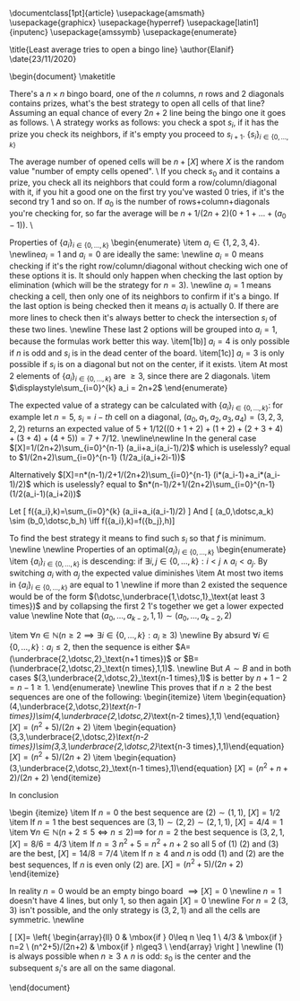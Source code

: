 \documentclass[1pt]{article}
\usepackage{amsmath}
\usepackage{graphicx}
\usepackage{hyperref}
\usepackage[latin1]{inputenc}
\usepackage{amssymb}
\usepackage{enumerate}

\title{Least average tries to open a bingo line}
\author{Elanif}
\date{23/11/2020}

\begin{document}
\maketitle

There's a $n\times n$ bingo board, one of the $n$ columns, $n$ rows and $2$ diagonals contains prizes, what's the best strategy to open all cells of that line? Assuming an equal chance of every $2n+2$ line being the bingo one it goes as follows.
\\
A strategy works as follows: you check a spot $s_i$, if it has the prize you check its neighbors, if it's empty you proceed to $s_{i+1}$. $\{s_i\}_{i\in \{0,\dotsc,k\}}$

The average number of opened cells will be $n+[X]$ where $X$ is the random value "number of empty cells opened".
\\
If you check $s_0$ and it contains a prize, you check all its neighbors that could form a row/column/diagonal with it, if you hit a good one on the first try you've wasted $0$ tries, if it's the second try $1$ and so on. If $a_0$ is the number of rows+column+diagonals you're checking for, so far the average will be $n+1/(2n+2)(0+1+...+(a_0-1))$.
\\

Properties of $\{a_i\}_{i\in \{0,\dotsc,k\}}$
\begin{enumerate}
\item $a_i\in\{1,2,3,4\}$.
\newline$a_i=1$ and $a_i=0$ are ideally the same: 
\newline $a_i=0$ means checking if it's the right row/column/diagonal without checking wich one of these options it is. It should only happen when checking the last option by elimination (which will be the strategy for $n=3$). 
\newline $a_i=1$ means checking a cell, then only one of its neighbors to confirm if it's a bingo. If the last option is being checked then it means $a_i$ is actually 0. If there are more lines to check then it's always better to check the intersection $s_i$ of these two lines.
\newline These last 2 options will be grouped into $a_i=1$, because the formulas work better this way.
\item[1b)] $a_i=4$ is only possible if $n$ is odd and $s_i$ is in the dead center of the board.
\item[1c)] $a_i=3$ is only possible if $s_i$ is on a diagonal but not on the center, if it exists.
\item At most 2 elements of $\{a_i\}_{i\in \{0,\dotsc,k\}}$ are $\geq 3$, since there are 2 diagonals.
\item $\displaystyle\sum_{i=0}^{k} a_i = 2n+2$
\end{enumerate}

The expected value of a strategy can be calculated with $\{a_i\}_{i\in \{0,\dotsc,k\}}$: for example let $n=5$, $s_i=i-th$ cell on a diagonal, $(a_0,a_1,a_2,a_3,a_4)=(3,2,3,2,2)$ returns an expected value of $5+1/12((0+1+2)+(1+2)+(2+3+4)+(3+4)+(4+5)) = 7+7/12$.
\newline\newline
In the general case $[X]=1/(2n+2)\sum_{i=0}^{n-1} (a_ii+a_i(a_i-1)/2)$ which is uselessly? equal to $1/(2n+2)\sum_{i=0}^{n-1} (1/2a_i(a_i+2i-1))$

Alternatively $[X]=n*(n-1)/2+1/(2n+2)\sum_{i=0}^{n-1} (i*(a_i-1)+a_i*(a_i-1)/2)$ which is uselessly? equal to $n*(n-1)/2+1/(2n+2)\sum_{i=0}^{n-1} (1/2(a_i-1)(a_i+2i))$

Let 
\[ f(\{a_i\},k)=\sum_{i=0}^{k} (a_ii+a_i(a_i-1)/2) \]
And
\[ (a_0,\dotsc,a_k) \sim (b_0,\dotsc,b_h) \iff f(\{a_i\},k)=f(\{b_j\},h)\]

To find the best strategy it means to find such $s_i$ so that $f$ is minimum.
\newline \newline
Properties of an optimal$\{a_i\}_{i\in \{0,\dotsc,k\}}$
\begin{enumerate}
\item $\{a_i\}_{i\in \{0,\dotsc,k\}}$ is descending: if $\exists i,j\in\{0,\dotsc,k\}:i<j \land a_i<a_j$. By switching $a_i$ with $a_j$ the expected value diminishes
\item At most two items in $\{a_i\}_{i\in \{0,\dotsc,k\}}$ are equal to $1$
\newline if more than $2$ existed the sequence would be of the form $(\dotsc,\underbrace{1,\dotsc,1}_\text{at least 3 times})$ and by collapsing the first 2 1's together we get a lower expected value
\newline
Note that $(a_0,\dotsc,a_{k-2},1,1)\sim(a_0,\dotsc,a_{k-2},2)$

\item $\forall n\in\mathbb{N} (n\geq2 \implies \exists i\in\{0,\dotsc,k\}: a_i\geq3)$
\newline By absurd $\forall i\in\{0,\dotsc,k\}: a_i\leq2$, then the sequence is either $A=(\underbrace{2,\dotsc,2}_\text{n+1 times})$ or $B=(\underbrace{2,\dotsc,2}_\text{n times},1,1)$.
\newline But $A \sim B$ and in both cases $(3,\underbrace{2,\dotsc,2}_\text{n-1 times},1)$ is better by $n+1-2=n-1\geq1$.
\end{enumerate}
\newline
This proves that if $n\geq2$ the best sequences are one of the following:
\begin{itemize}
\item \begin{equation} (4,\underbrace{2,\dotsc,2}_\text{n-1 times})\sim(4,\underbrace{2,\dotsc,2}_\text{n-2 times},1,1)
\end{equation}
$[X]=(n^2+5)/(2n+2)$
\item \begin{equation}(3,3,\underbrace{2,\dotsc,2}_\text{n-2 times})\sim(3,3,\underbrace{2,\dotsc,2}_\text{n-3 times},1,1)\end{equation} $[X]=(n^2+5)/(2n+2)$
\item \begin{equation}(3,\underbrace{2,\dotsc,2}_\text{n-1 times},1)\end{equation} $[X]=(n^2+n+2)/(2n+2)$
\end{itemize}

In conclusion

\begin {itemize}
\item If $n=0$ the best sequence are $(2)\sim(1,1)$, $[X]=1/2$
\item If $n=1$ the best sequences are $(3,1)\sim(2,2)\sim(2,1,1)$, $[X]=4/4=1$
\item $\forall n\in\mathbb{N}(n+2\leq5 \iff n\leq2)\implies$ for $n=2$ the best sequence is $(3,2,1$, $[X]=8/6=4/3$
\item If $n=3$ $n^2+5=n^2+n+2$ so all 5 of (1) (2) and (3) are the best, $[X]=14/8=7/4$
\item If $n\geq4$ and $n$ is odd (1) and (2) are the best sequences, If $n$ is even only (2) are. $[X]=(n^2+5)/(2n+2)$
\end{itemize}

In reality $n=0$ would be an empty bingo board $\implies [X]=0$
\newline $n=1$ doesn't have $4$ lines, but only 1, so then again $[X]=0$
\newline For $n=2$ $(3,3)$ isn't possible, and the only strategy is $(3,2,1)$ and all the cells are symmetric.
\newline

\[
  [X]= \left\{
	\begin{array}{ll}
		0 & \mbox{if } 0\leq n \leq 1 \\
		4/3 & \mbox{if } n=2 \\
		(n^2+5)/(2n+2) & \mbox{if } n\geq3 \\
	\end{array}
\right
\]
\newline
(1) is always possible when $n\geq3 \land n \text{ is odd}$: $s_0$ is the center and the subsequent $s_i$'s are all on the same diagonal.

\end{document}
